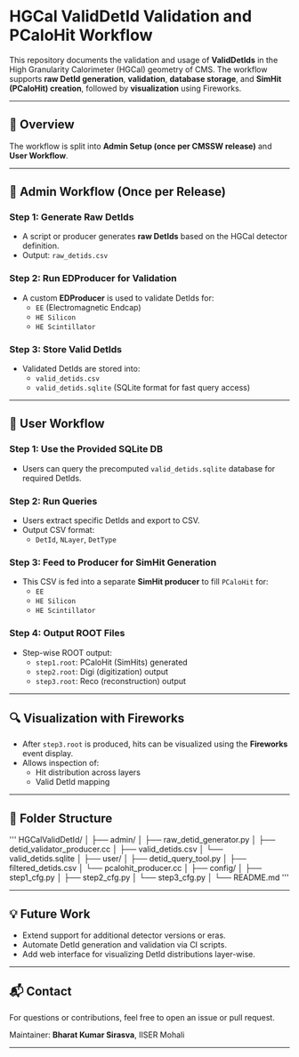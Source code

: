 
# HGCal ValidDetId Validation and PCaloHit Workflow

This repository documents the validation and usage of **ValidDetIds** in the High Granularity Calorimeter (HGCal) geometry of CMS. The workflow supports **raw DetId generation**, **validation**, **database storage**, and **SimHit (PCaloHit) creation**, followed by **visualization** using Fireworks.

---

## 📌 Overview

The workflow is split into **Admin Setup (once per CMSSW release)** and **User Workflow**.

---

## 🧰 Admin Workflow (Once per Release)

### Step 1: Generate Raw DetIds

- A script or producer generates **raw DetIds** based on the HGCal detector definition.
- Output: `raw_detids.csv`

### Step 2: Run EDProducer for Validation

- A custom **EDProducer** is used to validate DetIds for:
  - `EE` (Electromagnetic Endcap)
  - `HE Silicon`
  - `HE Scintillator`

### Step 3: Store Valid DetIds

- Validated DetIds are stored into:
  - `valid_detids.csv`
  - `valid_detids.sqlite` (SQLite format for fast query access)

---

## 👤 User Workflow

### Step 1: Use the Provided SQLite DB

- Users can query the precomputed `valid_detids.sqlite` database for required DetIds.

### Step 2: Run Queries

- Users extract specific DetIds and export to CSV.
- Output CSV format:
  - `DetId`, `NLayer`, `DetType`

### Step 3: Feed to Producer for SimHit Generation

- This CSV is fed into a separate **SimHit producer** to fill `PCaloHit` for:
  - `EE`
  - `HE Silicon`
  - `HE Scintillator`

### Step 4: Output ROOT Files

- Step-wise ROOT output:
  - `step1.root`: PCaloHit (SimHits) generated
  - `step2.root`: Digi (digitization) output
  - `step3.root`: Reco (reconstruction) output

---

## 🔍 Visualization with Fireworks

- After `step3.root` is produced, hits can be visualized using the **Fireworks** event display.
- Allows inspection of:
  - Hit distribution across layers
  - Valid DetId mapping

---

## 📁 Folder Structure
'''
HGCalValidDetId/
│
├── admin/
│ ├── raw_detid_generator.py
│ ├── detid_validator_producer.cc
│ ├── valid_detids.csv
│ └── valid_detids.sqlite
│
├── user/
│ ├── detid_query_tool.py
│ ├── filtered_detids.csv
│ └── pcalohit_producer.cc
│
├── config/
│ ├── step1_cfg.py
│ ├── step2_cfg.py
│ └── step3_cfg.py
│
└── README.md
'''



---

## 💡 Future Work

- Extend support for additional detector versions or eras.
- Automate DetId generation and validation via CI scripts.
- Add web interface for visualizing DetId distributions layer-wise.

---

## 📬 Contact

For questions or contributions, feel free to open an issue or pull request.

Maintainer: **Bharat Kumar Sirasva**, IISER Mohali

---


